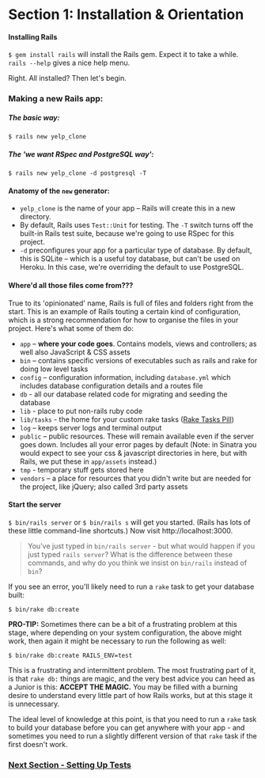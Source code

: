 # Section 1: Installation & Orientation

#### Installing Rails

`$ gem install rails` will install the Rails gem. Expect it to take a while. `rails --help` gives a nice help menu.

Right. All installed? Then let's begin.


### Making a new Rails app:

##### The basic way:

`$ rails new yelp_clone`

##### The 'we want RSpec and PostgreSQL way':

`$ rails new yelp_clone -d postgresql -T`


#### Anatomy of the `new` generator:

* `yelp_clone` is the name of your app – Rails will create this in a new directory.
* By default, Rails uses `Test::Unit` for testing. The `-T` switch turns off the built-in Rails test suite, because we're going to use RSpec for this project.
* `-d` preconfigures your app for a particular type of database. By default, this is SQLite – which is a useful toy database, but can't be used on Heroku. In this case, we're overriding the default to use PostgreSQL.


#### Where'd all those files come from???

True to its 'opinionated' name, Rails is full of files and folders right from the start. This is an example of Rails touting a certain kind of configuration, which is a strong recommendation for how to organise the files in your project. Here's what some of them do:

* `app` – **where your code goes**. Contains models, views and controllers; as well also JavaScript & CSS assets
* `bin` – contains specific versions of executables such as rails and rake for doing low level tasks
* `config` – configuration information, including `database.yml` which includes database configuration details and a routes file
* `db` - all our database related code for migrating and seeding the database
* `lib` - place to put non-rails ruby code
* `lib/tasks` - the home for your custom rake tasks ([Rake Tasks Pill](https://github.com/makersacademy/course/blob/master/pills/rake_tasks_for_database_management.md))
* `log` – keeps server logs and terminal output
* `public` – public resources. These will remain available even if the server goes down. Includes all your error pages by default (Note: in Sinatra you would expect to see your css & javascript directories in here, but with Rails, we put these in `app/assets` instead.)
* `tmp` - temporary stuff gets stored here
* `vendors` – a place for resources that you didn't write but are needed for the project, like jQuery; also called 3rd party assets


#### Start the server

`$ bin/rails server` or `$ bin/rails s` will get you started. (Rails has lots of these little command-line shortcuts.) Now visit http://localhost:3000.

> You've just typed in `bin/rails server` - but what would happen if you just typed `rails server`? What is the difference between these commands, and why do you think we insist on `bin/rails` instead of `bin`?

If you see an error, you'll likely need to run a `rake` task to get your database built:

`$ bin/rake db:create`

**PRO-TIP:** Sometimes there can be a bit of a frustrating problem at this stage, where depending on your system configuration, the above might work, then again it might be necessary to run the following as well:

`$ bin/rake db:create RAILS_ENV=test`

This is a frustrating and intermittent problem. The most frustrating part of it, is that `rake db:` things are magic, and the very best advice you can heed as a Junior is this: **ACCEPT THE MAGIC.** You may be filled with a burning desire to understand every little part of how Rails works, but at this stage it is unnecessary.

The ideal level of knowledge at this point, is that you need to run a `rake` task to build your database before you can get anywhere with your app - and sometimes you need to run a slightly different version of that `rake` task if the first doesn't work.

### [Next Section - Setting Up Tests](2_setting_up_tests.md)
